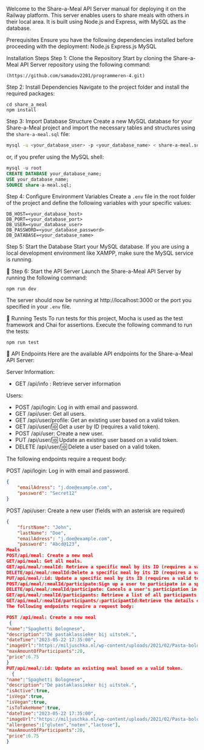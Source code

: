 
Welcome to the Share-a-Meal API Server manual for deploying it on the Railway platform. This server enables users to share meals with others in their local area. It is built using Node.js and Express, with MySQL as the database.

Prerequisites
Ensure you have the following dependencies installed before proceeding with the deployment:
Node.js
Express.js
MySQL

Installation Steps
Step 1: Clone the Repository
Start by cloning the Share-a-Meal API Server repository using the following command:

```
(https://github.com/samadov2201/programmeren-4.git)
```

Step 2: Install Dependencies
Navigate to the project folder and install the required packages:

```
cd share_a_meal
npm install
```

Step 3: Import Database Structure
Create a new MySQL database for your Share-a-Meal project and import the necessary tables and structures using the `share-a-meal.sql` file:

```bash
mysql -u <your_database_user> -p <your_database_name> < share-a-meal.sql
```

or, if you prefer using the MySQL shell:

```sql
mysql -u root
CREATE DATABASE your_database_name;
USE your_database_name;
SOURCE share-a-meal.sql;
```

Step 4: Configure Environment Variables
Create a `.env` file in the root folder of the project and define the following variables with your specific values:

```
DB_HOST=<your_database_host>
DB_PORT=<your_database_port>
DB_USER=<your_database_user>
DB_PASSWORD=<your_database_password>
DB_DATABASE=<your_database_name>
```
 Step 5: Start the Database
Start your MySQL database. If you are using a local development environment like XAMPP, make sure the MySQL service is running.

🚀 Step 6: Start the API Server
Launch the Share-a-Meal API Server by running the following command:

```
npm run dev
```

The server should now be running at http://localhost:3000 or the port you specified in your `.env` file.

🔬 Running Tests
To run tests for this project, Mocha is used as the test framework and Chai for assertions. Execute the following command to run the tests:

```
npm run test
```

🔗 API Endpoints
Here are the available API endpoints for the Share-a-Meal API Server:

Server Information:
- GET /api/info : Retrieve server information

Users:
- POST /api/login: Log in with email and password.
- GET /api/user: Get all users.
- GET /api/user/profile: Get an existing user based on a valid token.
- GET /api/user/:id: Get a user by ID (requires a valid token).
- POST /api/user: Create a new user.
- PUT /api/user/:id: Update an existing user based on a valid token.
- DELETE /api/user/:id: Delete a user based on a valid token.

The following endpoints require a request body:

POST /api/login: Log in with email and password.
```json
{
    "emailAdress": "j.doe@example.com",
    "password": "Secret12"
}
```

POST /api/user: Create a new user (fields with an asterisk are required)
```json
{
    "firstName": "John", 
    "lastName": "Doe", 
    "emailAdress": "j.doe@example.com", 
    "password": "Abcd@123",
Meals
POST/api/meal: Create a new meal
GET/api/meal: Get all meals.
GET/api/meal/:mealId: Retrieve a specific meal by its ID (requires a valid token).
DELETE/api/meal/:mealId:Delete a specific meal by its ID (requires a valid token).
PUT/api/meal/:id: Update a specific meal by its ID (requires a valid token).
POST/api/meal/:mealId/participate:Sign up a user to participate in a specific meal (requires a valid token).
DELETE/api/meal/:mealId/participate: Cancels a user's participation in a specified meal (requires a valid token).
GET/api/meal/:mealId/participants: Retrieve a list of all participants for a specific meal (requires a valid token).
GET/api/meal/:mealId/participants/:participantId:Retrieve the details of a specific participant for a specific meal (requires a valid token).
The following endpoints require a request body:

POST /api/meal: Create a new meal
 {
"name":"Spaghetti Bolognese",
"description":"Dé pastaklassieker bij uitstek.",
"dateTime":"2023-05-22 17:35:00",
"imageUrl":"https://miljuschka.nl/wp-content/uploads/2021/02/Pasta-bolognese-3-2.jpg",
"maxAmountOfParticipants":20,
"price":6.75
}
PUT/api/meal/:id: Update an existing meal based on a valid token.
  {
"name":"Spaghetti Bolognese",
"description":"Dé pastaklassieker bij uitstek.",
"isActive":true,
"isVega":true,
"isVegan":true,
"isToTakeHome":true,
"dateTime":"2023-05-22 17:35:00",
"imageUrl":"https://miljuschka.nl/wp-content/uploads/2021/02/Pasta-bolognese-3-2.jpg",
"allergenes":["gluten","noten","lactose"],
"maxAmountOfParticipants":20,
"price":6.75
}

